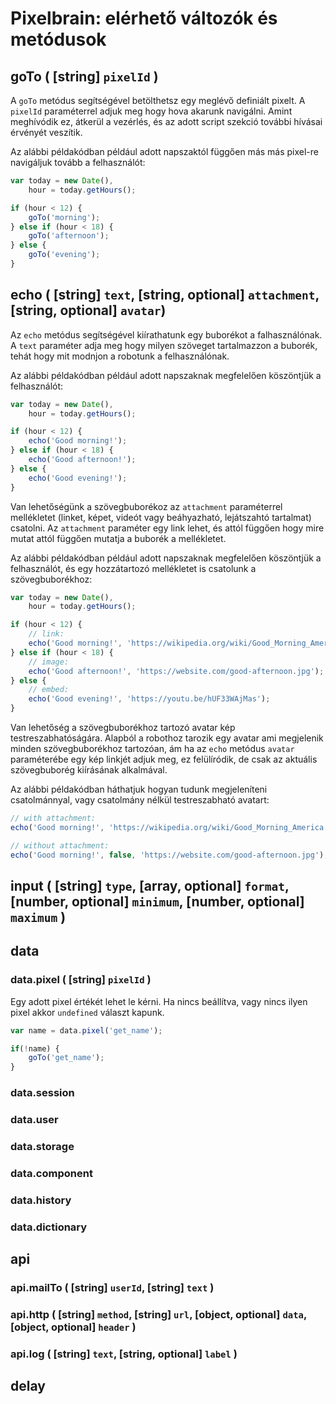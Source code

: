 # Pixelbrain: elérhető változók és metódusok

## goTo ( [string] `pixelId` )
A `goTo` metódus segítségével betölthetsz egy meglévő definiált pixelt. A `pixelId` paraméterrel adjuk meg hogy hova akarunk navigálni. Amint meghívódik ez, átkerül a vezérlés, és az adott script szekció további hívásai érvényét veszítik.

Az alábbi példakódban például adott napszaktól függően más más pixel-re navigáljuk tovább a felhasználót:

```js
var today = new Date(),
    hour = today.getHours();

if (hour < 12) {
    goTo('morning');
} else if (hour < 18) {
    goTo('afternoon');
} else {
    goTo('evening');
}

```

## echo ( [string] `text`, [string, optional] `attachment`, [string, optional] `avatar`)
Az `echo` metódus segítségével kiírathatunk egy buborékot a falhasználónak. A `text` paraméter adja meg hogy milyen szöveget tartalmazzon a buborék, tehát hogy mit modnjon a robotunk a felhasználónak.

Az alábbi példakódban például adott napszaknak megfelelően köszöntjük a felhasználót:

```js
var today = new Date(),
    hour = today.getHours();

if (hour < 12) {
    echo('Good morning!');
} else if (hour < 18) {
    echo('Good afternoon!');
} else {
    echo('Good evening!');
}

```

Van lehetőségünk a szövegbuborékoz az `attachment` paraméterrel mellékletet (linket, képet, videót vagy beáhyazható, lejátszahtó tartalmat) csatolni. Az `attachment` paraméter egy link lehet, és attól függően hogy mire mutat attól függően mutatja a buborék a mellékletet.

Az alábbi példakódban például adott napszaknak megfelelően köszöntjük a felhasználót, és egy hozzátartozó mellékletet is csatolunk a szövegbuborékhoz:

```js
var today = new Date(),
    hour = today.getHours();

if (hour < 12) {
    // link:
    echo('Good morning!', 'https://wikipedia.org/wiki/Good_Morning_America');
} else if (hour < 18) {
    // image:
    echo('Good afternoon!', 'https://website.com/good-afternoon.jpg');
} else {
    // embed:
    echo('Good evening!', 'https://youtu.be/hUF33WAjMas');
}

```

Van lehetőség a szövegbuborékhoz tartozó avatar kép testreszabhatóságára. Alapból a robothoz tarozik egy avatar ami  megjelenik minden szövegbuborékhoz tartozóan, ám ha az `echo` metódus `avatar` paraméterébe egy kép linkjét adjuk meg, ez felülíródik, de csak az aktuális szövegbuborég kiírásának alkalmával.

Az alábbi példakódban háthatjuk hogyan tudunk megjeleníteni csatolmánnyal, vagy csatolmány nélkül testreszabható avatart:

```js
// with attachment:
echo('Good morning!', 'https://wikipedia.org/wiki/Good_Morning_America', 'https://website.com/good-afternoon.jpg');

// without attachment:
echo('Good morning!', false, 'https://website.com/good-afternoon.jpg');

```

## input ( [string] `type`, [array, optional] `format`, [number, optional] `minimum`, [number, optional] `maximum` )

## data

### data.pixel ( [string] `pixelId` )
Egy adott pixel értékét lehet le kérni. Ha nincs beállítva, vagy nincs ilyen pixel akkor `undefined` választ kapunk.

```js
var name = data.pixel('get_name');

if(!name) {
    goTo('get_name');
}

```

### data.session
### data.user
### data.storage
### data.component
### data.history
### data.dictionary

## api
### api.mailTo ( [string] `userId`, [string] `text` )
### api.http ( [string] `method`, [string] `url`, [object, optional] `data`, [object, optional] `header` )
### api.log ( [string] `text`, [string, optional] `label` )


## delay 

